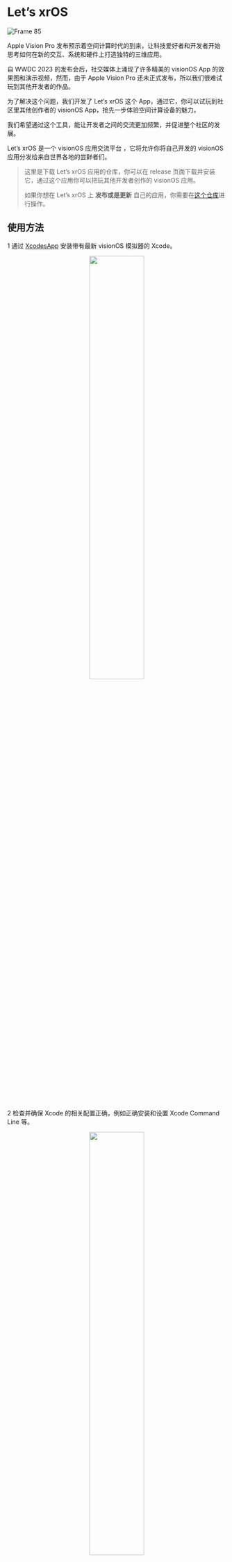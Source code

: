 

# Let’s xrOS

![Frame 85](https://github.com/XRealityZone/Let-us-xrOS/assets/11788119/7a956446-8050-40c1-af39-c75a883f50db)


Apple Vision Pro 发布预示着空间计算时代的到来，让科技爱好者和开发者开始思考如何在新的交互、系统和硬件上打造独特的三维应用。

自 WWDC 2023 的发布会后，社交媒体上涌现了许多精美的 visionOS App 的效果图和演示视频，然而，由于 Apple Vision Pro 还未正式发布，所以我们很难试玩到其他开发者的作品。

为了解决这个问题，我们开发了 Let’s xrOS 这个 App，通过它，你可以试玩到社区里其他创作者的 visionOS App，抢先一步体验空间计算设备的魅力。

我们希望通过这个工具，能让开发者之间的交流更加频繁，并促进整个社区的发展。

Let’s xrOS 是一个 visionOS 应用交流平台 ，它将允许你将自己开发的 visionOS 应用分发给来自世界各地的尝鲜者们。

> 这里是下载 Let’s xrOS 应用的仓库，你可以在 release 页面下载并安装它，通过这个应用你可以把玩其他开发者创作的 visionOS 应用。
>  
> 如果你想在 Let’s xrOS 上 **发布或是更新** 自己的应用，你需要在[这个仓库](https://github.com/XRealityZone/XRApps)进行操作。

## 使用方法

1 通过 [XcodesApp](https://github.com/XcodesOrg/XcodesApp) 安装带有最新 visionOS 模拟器的 Xcode。

<div align="center">
  <img src="https://github.com/XRealityZone/Let-s-xrOS/assets/11788119/dc3edbfd-0d51-4fbd-80a5-e40017373145" width="50%" height="50%">
</div>

2 检查并确保 Xcode 的相关配置正确，例如正确安装和设置 Xcode Command Line 等。

<div align="center">
  <img src="https://github.com/XRealityZone/Let-s-xrOS/assets/11788119/7d911e5f-c526-4d2f-9fcf-c76921f124e6" width="50%" height="50%">
</div>

3 安装 Let's visionOS 的客户端

## 关于 XReality.Zone 

<div align="center">
  <img src="https://github.com/XRealityZone/Let-us-xrOS/assets/11788119/f8220caf-75b8-41ce-88e0-491988bbee16" width="50%" height="50%">
</div>

**XRealityZone是一个专注于XR的创作者社区，我们的目标是使XR开发更容易!** 我们希望通过深入浅出的文章、教程，简单但有用的工具，活跃但不聒噪的讨论组等形式，帮助任何一个有志于在 XR 世界进行创造和深耕的创作者。

我们坚信，一个人可能会走得很快，但只有一群人才能走得更远，目前，我们正专注于以下这些内容：

- **[XR 世界导览](https://xreality.zone/zh/tags/newsletter/)**：这是一个只为你奉上高质量 XR 资讯的期刊，平均半个月一期，希望给你每次的阅读都带来 “爽快” 的阅读体验
- **[XR 开发文章](https://xreality.zone/zh/tags/article/)**：在 XR 开发资料匮乏的时代，我们希望将我们已有的知识呈现出来，给贫瘠的沙漠带来一丝充满希望的绿意。

> 如果你熟悉英语，你可以通过以下方式找到我们:[官方网站(EN)](https://xreality.zone/en/), [X(twitter)](https://twitter.com/XRealityZone), [Medium](https://medium.com/@xreality.zone)。
>
> 如果您熟悉中文，您还可以通过以下方式找到我们:[官方网站(CN)](https://xreality.zone/zh/), [微博](https://m.weibo.cn/u/6874667850), [即刻](https://web.okjike.com/u/ab5d744a-7d44-4a68-8e66-af6b49515252), [微信公众号](http://weixin.qq.com/r/qzkSCsjEK5VUrYxp92y5), [稀土掘金](https://juejin.cn/user/1075772629977741)。

如果你对我们所做的事情感兴趣，非常欢迎你通过 [Email](mailto:xreality.zone@outlook.com) 与我们联系。

## 关于 Let's xrOS

Let's xrOS 是由 [XR 基地](https://xreality.zone/) 发起的，主要参与者有 [Ryan Zhu](https://github.com/underthestars-zhy)，[Lakr](https://github.com/Lakr233)，[SketchK](https://github.com/SketchK)，[Onee](https://github.com/OneeMe) 。

如果你想参与到我们的开发，或者想为这个项目贡献代码，欢迎与通过 [Email](mailto:xreality.zone@outlook.com) 与我们联系。


